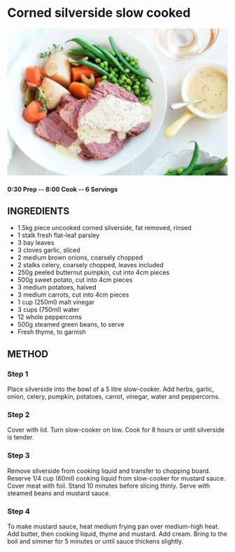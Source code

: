 # Corned silverside slow cooked
![](https://raw.githubusercontent.com/fuzzwah/recipes/images/pics/Corned_silverside_slow_cooked.jpg)
#### 0:30 Prep -- 8:00 Cook -- 6 Servings
## INGREDIENTS
* 1.5kg piece uncooked corned silverside, fat removed, rinsed
* 1 stalk fresh flat-leaf parsley
* 3 bay leaves
* 3 cloves garlic, sliced
* 2 medium brown onions, coarsely chopped
* 2 stalks celery, coarsely chopped, leaves included
* 250g peeled butternut pumpkin, cut into 4cm pieces
* 500g sweet potato, cut into 4cm pieces
* 3 medium potatoes, halved
* 3 medium carrots, cut into 4cm pieces
* 1 cup (250ml) malt vinegar
* 3 cups (750ml) water
* 12 whole peppercorns
* 500g steamed green beans, to serve
* Fresh thyme, to garnish
## METHOD
### Step 1
Place silverside into the bowl of a 5 litre slow-cooker. Add herbs, garlic, onion, celery, pumpkin, potatoes, carrot, vinegar, water and peppercorns.
### Step 2
Cover with lid. Turn slow-cooker on low. Cook for 8 hours or until silverside is tender.
### Step 3
Remove silverside from cooking liquid and transfer to chopping board. Reserve 1/4 cup (60ml) cooking liquid from slow-cooker for mustard sauce. Cover meat with foil. Stand 10 minutes before slicing thinly. Serve with steamed beans and mustard sauce.
### Step 4
To make mustard sauce, heat medium frying pan over medium-high heat. Add butter, then cooking liquid, thyme and mustard. Add cream. Bring to the boil and simmer for 5 minutes or until sauce thickens slightly.